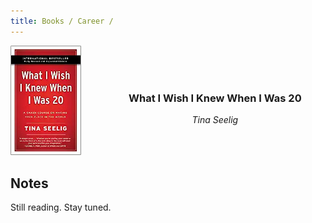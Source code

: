 ```yaml
---
title: Books / Career /
---
```

<div class="container" style="display: flex; align-items: center;">
  <div> 
    <img src="/_assets/images/books/tina-seelig-i-wish.webp" 
         alt="What I Wish I Knew When I Was 20 book cover"
         height="60%"
         width="60%"/>
  </div>
  <div style="text-align: center">
    <span>
        <h3>What I Wish I Knew When I Was 20</h3>
        <span><i>Tina Seelig</i></span>
    </span>
  </div>
</div>

## Notes
Still reading. Stay tuned.
